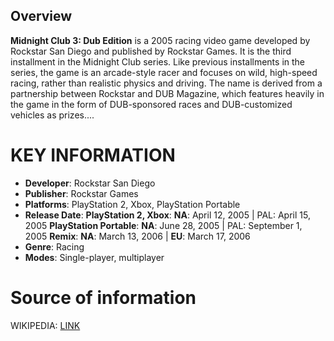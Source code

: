 ## Overview


**Midnight Club 3: Dub Edition** is a 2005 racing video game developed by Rockstar San Diego and published by Rockstar Games. It is the third installment in the Midnight Club series. Like previous installments in the series, the game is an arcade-style racer and focuses on wild, high-speed racing, rather than realistic physics and driving. The name is derived from a partnership between Rockstar and DUB Magazine, which features heavily in the game in the form of DUB-sponsored races and DUB-customized vehicles as prizes....
# KEY INFORMATION

- **Developer**: Rockstar San Diego
- **Publisher**: Rockstar Games
- **Platforms**: PlayStation 2, Xbox, PlayStation Portable
- **Release Date**: **PlayStation 2, Xbox**: **NA**: April 12, 2005 | PAL: April 15, 2005 **PlayStation Portable**: **NA**: June 28, 2005 | PAL: September 1, 2005 **Remix**: **NA**: March 13, 2006 | **EU**: March 17, 2006
- **Genre**: Racing
- **Modes**: Single-player, multiplayer
# Source of information
 WIKIPEDIA: [LINK](https://en.wikipedia.org/wiki/Midnight_Club_3:_Dub_Edition)